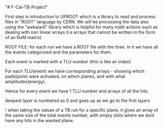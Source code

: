 "# F-Cal-TB-Project" 

First step is introduction to UPROOT which is a library to read and process files in "ROOT" language by CERN.
We will be processing the data also using the "awkward" library which is helpful for many math actions such as dealing with non linear arrays (i.e arrays that cannot be written in the form of an NxM matrix)


ROOT FILE:
for each run we have a ROOT file with the ttree. In it we have all the events categorized and the parameters for them.

Each event is marked with a TLU number (this is like an index)

For each TLU(event) we have corresponding arrays - showing which pads(pixle) were activated, on which planes, and with what amplitudes(energy). 

Hence for every event we have 1 TLU number and arrays of all the hits.

deepest layer is numbered as 0 and goes up as we go to the first layers

! when taking the values of a TB run for a specific plane, it gives an array of the same size of the total events number, with empty slots where we dont have any hits in the wanted plane.

